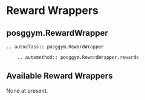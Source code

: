 # Reward Wrappers

## posggym.RewardWrapper

```{eval-rst}
.. autoclass:: posggym.RewardWrapper

    .. automethod:: posggym.RewardWrapper.rewards
```

## Available Reward Wrappers

None at present.

```{eval-rst}
```
